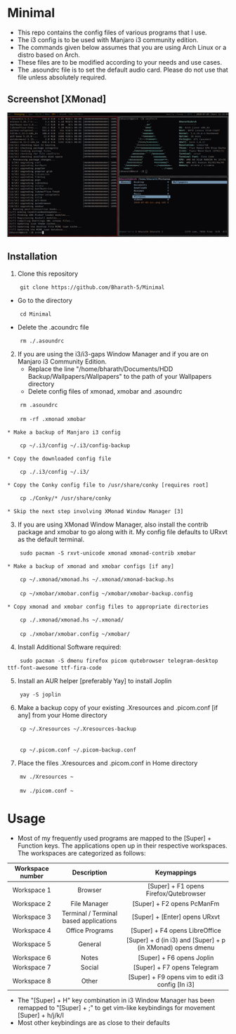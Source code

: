 # Minimal

- This repo contains the config files of various programs that I use.
- The i3 config is to be used with Manjaro i3 community edition.
- The commands given below assumes that you are using Arch Linux or a distro based on Arch.
- These files are to be modified according to your needs and use cases.
- The .asoundrc file is to set the default audio card. Please do not use that file unless absolutely required.

## Screenshot [XMonad]

![alt text](https://github.com/Bharath-5/Minimal/blob/master/XMonadScreenshot.png?raw=true)

## Installation
1. Clone this repository

```
    git clone https://github.com/Bharath-5/Minimal
```

- Go to the directory

```
    cd Minimal
```

- Delete the .acoundrc file

```
    rm ./.asoundrc
```	

2. If you are using the i3/i3-gaps Window Manager and if you are on Manjaro i3 Community Edition.
    * Replace the line "/home/bharath/Documents/HDD Backup/Wallpapers/Wallpapers" to the path of your Wallpapers directory
    * Delete config files of xmonad, xmobar and .asoundrc


```
    rm .asoundrc

    rm -rf .xmonad xmobar
```



    * Make a backup of Manjaro i3 config 



```
    cp ~/.i3/config ~/.i3/config-backup
```



    * Copy the downloaded config file 



```
    cp ./.i3/config ~/.i3/
```



    * Copy the Conky config file to /usr/share/conky [requires root]



```
    cp ./Conky/* /usr/share/conky
```



    * Skip the next step involving XMonad Window Manager [3]


3. If you are using XMonad Window Manager, also install the contrib package and xmobar to go along with it. My config file defaults to URxvt as the default terminal.


```
    sudo pacman -S rxvt-unicode xmonad xmonad-contrib xmobar
```


    * Make a backup of xmonad and xmobar configs [if any]


```
    cp ~/.xmonad/xmonad.hs ~/.xmonad/xmonad-backup.hs

    cp ~/xmobar/xmobar.config ~/xmobar/xmobar-backup.config
```


    * Copy xmonad and xmobar config files to appropriate directories


```
    cp ./.xmonad/xmonad.hs ~/.xmonad/

    cp ./xmobar/xmobar.config ~/xmobar/
```


4. Install Additional Software required:

```
    sudo pacman -S dmenu firefox picom qutebrowser telegram-desktop ttf-font-awesome ttf-fira-code 
```

5. Install an AUR helper [preferably Yay] to install Joplin

```
    yay -S joplin
```

6. Make a backup copy of your existing .Xresources and .picom.conf [if any] from your Home directory

```
    cp ~/.Xresources ~/.Xresources-backup


    cp ~/.picom.conf ~/.picom-backup.conf
```

7. Place the files .Xresources and .picom.conf in Home directory

```
    mv ./Xresources ~

    mv ./picom.conf ~
```

# Usage

- Most of my frequently used programs are mapped to the [Super] + Function keys. The applications open up in their respective workspaces. The workspaces are categorized as follows:

| Workspace number | Description | Keymappings |
|:----------------:|:-----------:|:-----------:|
| Workspace 1 | Browser | [Super] + F1 opens Firefox/Qutebrowser | 
| Workspace 2 | File Manager | [Super] + F2 opens PcManFm |
| Workspace 3 | Terminal / Terminal based applications | [Super] + [Enter] opens URxvt |
| Workspace 4 | Office Programs	| [Super] + F4 opens LibreOffice |
| Workspace 5 | General	| [Super] + d (in i3) and [Super] + p (in XMonad) opens dmenu |	
| Workspace 6 | Notes | [Super] + F6 opens Joplin |
| Workspace 7 | Social | [Super] + F7 opens Telegram |
| Workspace 8 | Other | [Super] + F9 opens vim to edit i3 config [In i3] |

- The "[Super] + H" key combination in i3 Window Manager has been remapped to "[Super] + ;" to get vim-like keybindings for movement [Super] + h/j/k/l
- Most other keybindings are as close to their defaults



